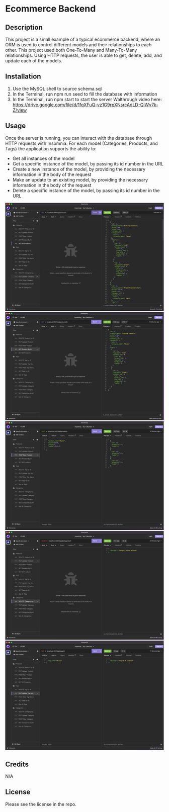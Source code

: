 # Ecommerce Backend

## Description

This project is a small example of a typical ecommerce backend, where an ORM is used to control different models and their relationships to each other. This project used both One-To-Many and Many-To-Many relationships. Using HTTP requests, the user is able to get, delete, add, and update each of the models. 

## Installation

1. Use the MySQL shell to source schema.sql
2. In the Terminal, run npm run seed to fill the database with information
3. In the Terminal, run npm start to start the server
Walthrough video here: https://drive.google.com/file/d/1fqXFuQ-vz1G9rpXNsrcAdLD-QiWv7k-Z/view

## Usage

Once the server is running, you can interact with the database through HTTP requests with Insomnia.
For each model (Categories, Products, and Tags) the application supports the ability to:
* Get all instances of the model
* Get a specific instance of the model, by passing its id number in the URL
* Create a new instance of the model, by providing the necessary information in the body of the request
* Make an update to an existing model, by providing the necessary information in the body of the request
* Delete a specific instance of the model, by passing its id number in the URL

![Example of getting all instances of a model](assets/images/screenshot01.png)
![Example of getting a specific instance of a model](assets/images/screenshot05.png)
![Example of creating a new instance of a model](assets/images/screenshot02.png)
![Example of deleting an instance of a model](assets/images/screenshot03.png)
![Example of updating an instance of a model](assets/images/screenshot04.png)

## Credits

N/A

## License

Please see the license in the repo.